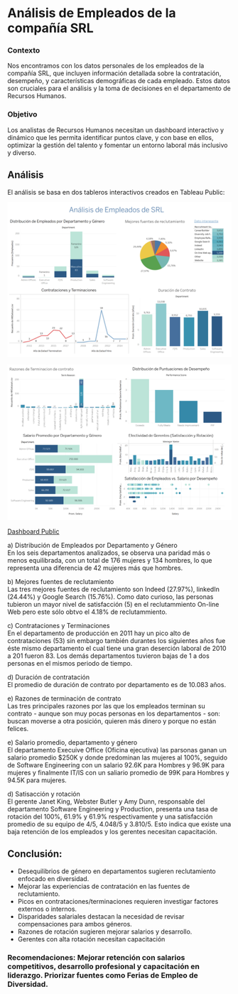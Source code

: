 # Análisis de Empleados de la compañía SRL
### Contexto 
Nos encontramos con los datos personales de los empleados de la compañía SRL, que incluyen información detallada sobre la contratación, desempeño, y características 
demográficas de cada empleado. Estos datos son cruciales para el análisis y la toma de decisiones en el departamento de Recursos Humanos.
### Objetivo 
Los analistas de Recursos Humanos necesitan un dashboard interactivo y dinámico que les permita identificar puntos clave, y con base en ellos, optimizar la gestión del talento y fomentar un entorno laboral más inclusivo y diverso. 

## Análisis
El análisis se basa en dos tableros interactivos creados en Tableau Public: 

![Análisis SRL.](https://raw.githubusercontent.com/franklueza/CasoPracticoTableau/refs/heads/main/Dashboard1SRL.png)

![Análisis SRL.](https://raw.githubusercontent.com/franklueza/CasoPracticoTableau/refs/heads/main/Dashboard2SRL.png)

[Dashboard Public ](https://public.tableau.com/views/caso_17526806223200/Dashboard1?:language=es-ES&:sid=&:redirect=auth&:display_count=n&:origin=viz_share_link)

a) Distribución de Empleados por Departamento y Género  
En los seis departamentos analizados, se observa una paridad más o menos equilibrada, con un total de 176 mujeres y 134 hombres, lo que representa una diferencia de 42 mujeres más que hombres.  
  
b) Mejores fuentes de reclutamiento  
Las tres mejores fuentes de reclutamiento son Indeed (27.97%), linkedIn (24.44%) y Google Search (15.76%). Como dato curioso, las personas tubieron un mayor nivel de satisfacción (5) en el reclutammiento On-line Web pero este sólo obtvo el 4.18% de reclutammiento.  

c) Contrataciones y Terminaciones  
En el departamento de producción en 2011 hay un pico alto de contrataciones (53) sin embargo también durantes los siguientes años fue éste mismo departamento el cual tiene una gran deserción laboral de 2010 a 201 fueron 83. Los demás departamentos tuvieron bajas de 1 a dos personas en el mismos periodo de tiempo.

d) Duración de contratación   
El promedio de duración de contrato por departamento es de 10.083 años.  

e) Razones de terminación de contrato  
Las tres principales razones por las que los empleados terminan su contrato - aunque son muy pocas personas en los departamentos - son: buscan moverse a otra posición, quieren más dinero y porque no están felices. 

e) Salario promedio, departamento y género  
El departamento Execuive Office (Oficina ejecutiva) las parsonas ganan un salario promedio $250K y donde predominan las mujeres al 100%, seguido de Software Engineering con un salario 92.6K para Hombres y 96.9K para mujeres y finalmente IT/IS con un saliario promedio de 99K para Hombres y 94.5K para mujeres. 

d) Satisacción y rotación  
El gerente Janet King, Webster Butler y Amy Dunn, responsable del departamento Software Engineering y Production, presenta una tasa de rotación del 100%, 61.9% y 61.9% respectivamente  y una satisfacción promedio de su equipo de 4/5, 4.048/5 y 3.810/5. Esto indica que existe una baja retención de los empleados y los gerentes necesitan capacitación.


## Conclusión:  
- Desequilibrios de género en departamentos sugieren reclutamiento enfocado en diversidad.
- Mejorar las experiencias de contratación en las fuentes de reclutamiento.
- Picos en contrataciones/terminaciones requieren investigar factores externos o internos.
- Disparidades salariales destacan la necesidad de revisar compensaciones para ambos géneros.
- Razones de rotación sugieren mejorar salarios y desarrollo.
- Gerentes con alta rotación necesitan capacitación

### Recomendaciones: Mejorar retención con salarios competitivos, desarrollo profesional y capacitación en liderazgo. Priorizar fuentes como Ferias de Empleo de Diversidad.
